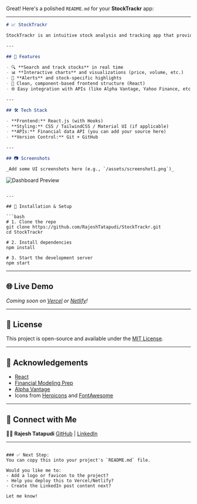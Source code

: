 Great! Here's a polished `README.md` for your **StockTrackr** app:

---

```markdown
# 📈 StockTrackr

StockTrackr is an intuitive stock analysis and tracking app that provides real-time stock data, visualizations, and easy-to-use filtering tools. It helps users stay on top of market trends and make informed decisions.

---

## 🚀 Features

- 🔍 **Search and track stocks** in real time
- 📊 **Interactive charts** and visualizations (price, volume, etc.)
- 🔔 **Alerts** and stock-specific highlights
- 📁 Clean, component-based frontend structure (React)
- 🌐 Easy integration with APIs (like Alpha Vantage, Yahoo Finance, etc.)

---

## 🛠️ Tech Stack

- **Frontend:** React.js (with Hooks)
- **Styling:** CSS / TailwindCSS / Material UI (if applicable)
- **APIs:** Financial data API (you can add your source here)
- **Version Control:** Git + GitHub

---

## 📷 Screenshots

_Add some UI screenshots here (e.g., `/assets/screenshot1.png`)_

```

![Dashboard Preview](./assets/screenshot1.png)

````

---

## 🧪 Installation & Setup

```bash
# 1. Clone the repo
git clone https://github.com/RajeshTatapudi/StockTrackr.git
cd StockTrackr

# 2. Install dependencies
npm install

# 3. Start the development server
npm start
````

---

## 🌐 Live Demo

*Coming soon on [Vercel](https://vercel.com) or [Netlify](https://netlify.com)!*

---

## 📄 License

This project is open-source and available under the [MIT License](LICENSE).

---

## 🙌 Acknowledgements

* [React](https://reactjs.org/)
* [Financial Modeling Prep](https://financialmodelingprep.com/)
* [Alpha Vantage](https://www.alphavantage.co/)
* Icons from [Heroicons](https://heroicons.com/) and [FontAwesome](https://fontawesome.com/)

---

## 🤝 Connect with Me

👨‍💻 **Rajesh Tatapudi**
[GitHub](https://github.com/RajeshTatapudi) | [LinkedIn](https://linkedin.com/in/rajeshtatapudi)

---

```

### ✅ Next Step:
You can copy this into your project's `README.md` file.

Would you like me to:
- Add a logo or favicon to the project?
- Help you deploy this to Vercel/Netlify?
- Create the LinkedIn post content next?

Let me know!
```
